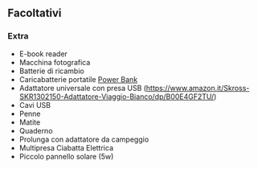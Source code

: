 <!-- # Lista materiali personali -->
## Facoltativi

### Extra

* E-book reader
* Macchina fotografica
* Batterie di ricambio
* Caricabatterie portatile [Power Bank](https://www.amazon.it/Migliorata-Anker-Portatile-PowerCore-Retrocompatibile/dp/B01N0X3NL5/)
* Adattatore universale con presa USB (https://www.amazon.it/Skross-SKR1302150-Adattatore-Viaggio-Bianco/dp/B00E4GF2TU/)
* Cavi USB
* Penne
* Matite
* Quaderno
* Prolunga con adattatore da campeggio
* Multipresa Ciabatta Elettrica
* Piccolo pannello solare (5w) 
